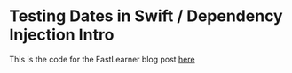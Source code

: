 # Testing Dates in Swift / Dependency Injection Intro

This is the code for the FastLearner blog post [here](https://fastlearner.io/blog/testingDatesInSwift)